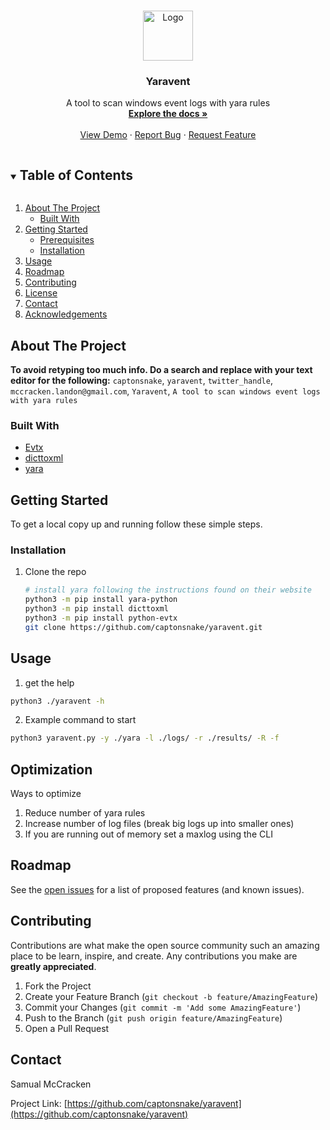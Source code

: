 <!--
*** Thanks for checking out the Best-README-Template. If you have a suggestion
*** that would make this better, please fork the repo and create a pull request
*** or simply open an issue with the tag "enhancement".
*** Thanks again! Now go create something AMAZING! :D
***
***
***
*** To avoid retyping too much info. Do a search and replace for the following:
*** captonsnake, yaravent, twitter_handle, mccracken.landon@gmail.com, Yaravent, A tool to scan windows event logs with yara rules
-->



<!-- PROJECT SHIELDS -->
<!--
*** I'm using markdown "reference style" links for readability.
*** Reference links are enclosed in brackets [ ] instead of parentheses ( ).
*** See the bottom of this document for the declaration of the reference variables
*** for contributors-url, forks-url, etc. This is an optional, concise syntax you may use.
*** https://www.markdownguide.org/basic-syntax/#reference-style-links
-->



<!-- PROJECT LOGO -->
<br />
<p align="center">
  <a href="https://github.com/captonsnake/yaravent">
    <img src="images/logo.png" alt="Logo" width="80" height="80">
  </a>

  <h3 align="center">Yaravent</h3>

  <p align="center">
    A tool to scan windows event logs with yara rules
    <br />
    <a href="https://github.com/captonsnake/yaravent"><strong>Explore the docs »</strong></a>
    <br />
    <br />
    <a href="https://github.com/captonsnake/yaravent">View Demo</a>
    ·
    <a href="https://github.com/captonsnake/yaravent/issues">Report Bug</a>
    ·
    <a href="https://github.com/captonsnake/yaravent/issues">Request Feature</a>
  </p>
</p>



<!-- TABLE OF CONTENTS -->
<details open="open">
  <summary><h2 style="display: inline-block">Table of Contents</h2></summary>
  <ol>
    <li>
      <a href="#about-the-project">About The Project</a>
      <ul>
        <li><a href="#built-with">Built With</a></li>
      </ul>
    </li>
    <li>
      <a href="#getting-started">Getting Started</a>
      <ul>
        <li><a href="#prerequisites">Prerequisites</a></li>
        <li><a href="#installation">Installation</a></li>
      </ul>
    </li>
    <li><a href="#usage">Usage</a></li>
    <li><a href="#roadmap">Roadmap</a></li>
    <li><a href="#contributing">Contributing</a></li>
    <li><a href="#license">License</a></li>
    <li><a href="#contact">Contact</a></li>
    <li><a href="#acknowledgements">Acknowledgements</a></li>
  </ol>
</details>



<!-- ABOUT THE PROJECT -->
## About The Project
**To avoid retyping too much info. Do a search and replace with your text editor for the following:**
`captonsnake`, `yaravent`, `twitter_handle`, `mccracken.landon@gmail.com`, `Yaravent`, `A tool to scan windows event logs with yara rules`


### Built With

* [Evtx](https://github.com/williballenthin/python-evtx)
* [dicttoxml](https://pypi.org/project/dicttoxml/)
* [yara](https://pypi.org/project/yara-python/)



<!-- GETTING STARTED -->
## Getting Started

To get a local copy up and running follow these simple steps.


### Installation

1. Clone the repo
   ```sh
   # install yara following the instructions found on their website
   python3 -m pip install yara-python
   python3 -m pip install dicttoxml
   python3 -m pip install python-evtx
   git clone https://github.com/captonsnake/yaravent.git
   ```




<!-- USAGE EXAMPLES -->
## Usage

1. get the help
```sh
python3 ./yaravent -h
```

2. Example command to start
```sh
python3 yaravent.py -y ./yara -l ./logs/ -r ./results/ -R -f
```


## Optimization
Ways to optimize
1. Reduce number of yara rules
2. Increase number of log files (break big logs up into smaller ones)
3. If you are running out of memory set a maxlog using the CLI


<!-- ROADMAP -->
## Roadmap

See the [open issues](https://github.com/captonsnake/yaravent/issues) for a list of proposed features (and known issues).



<!-- CONTRIBUTING -->
## Contributing

Contributions are what make the open source community such an amazing place to be learn, inspire, and create. Any contributions you make are **greatly appreciated**.

1. Fork the Project
2. Create your Feature Branch (`git checkout -b feature/AmazingFeature`)
3. Commit your Changes (`git commit -m 'Add some AmazingFeature'`)
4. Push to the Branch (`git push origin feature/AmazingFeature`)
5. Open a Pull Request



<!-- CONTACT -->
## Contact
Samual McCracken

Project Link: [https://github.com/captonsnake/yaravent](https://github.com/captonsnake/yaravent)
